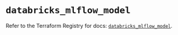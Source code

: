 # `databricks_mlflow_model`

Refer to the Terraform Registry for docs: [`databricks_mlflow_model`](https://registry.terraform.io/providers/databricks/databricks/1.69.0/docs/resources/mlflow_model).
